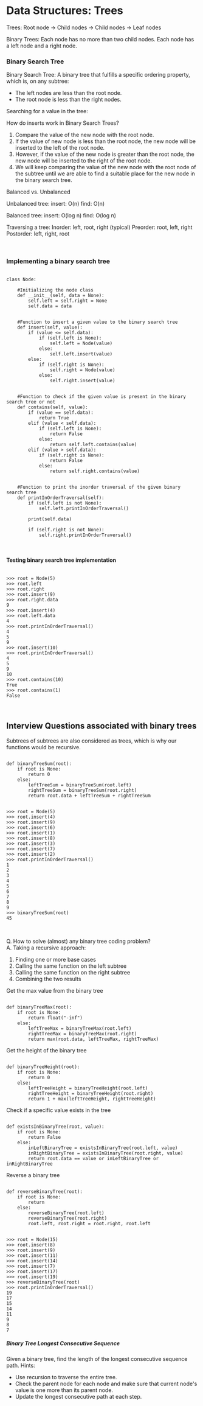 <h1> Data Structures: Trees </h1>

Trees:
Root node -> Child nodes -> Child nodes -> Leaf nodes

Binary Trees: Each node has no more than two child nodes.
Each node has a left node and a right node.

<h3> Binary Search Tree </h3>
Binary Search Tree: A binary tree that fulfills a specific ordering property, which is, on any subtree:
<ul>
  <li> The left nodes are less than the root node. </li>
  <li> The root node is less than the right nodes. </li>
</ul>

Searching for a value in the tree:


How do inserts work in Binary Search Trees?

<ol>
  <li> Compare the value of the new node with the root node. </li>
  <li> If the value of new node is less than the root node, the new node will be inserted to the left of the root node. </li>
  <li> However, if the value of the new node is greater than the root node, the new node will be inserted to the right of the root node. </li>
  <li> We will keep comparing the value of the new node with the root node of the subtree until we are able to find a suitable place for the new node in the binary search tree. </li>
</ol>
  
Balanced vs. Unbalanced 

Unbalanced tree:
insert: O(n)
find: O(n)

Balanced tree:
insert: O(log n)
find: O(log n)

Traversing a tree:
Inorder: left, root, right (typical)
Preorder: root, left, right
Postorder: left, right, root

<br>
<h3> Implementing a binary search tree </h3>

<pre><code class="python">              
class Node:

    #Initializing the node class
    def __init__(self, data = None):
        self.left = self.right = None
        self.data = data


    #Function to insert a given value to the binary search tree
    def insert(self, value):
        if (value <= self.data):
            if (self.left is None):
                self.left = Node(value)
            else:
                self.left.insert(value)
        else:
            if (self.right is None):
                self.right = Node(value)
            else:
                self.right.insert(value)


    #Function to check if the given value is present in the binary search tree or not
    def contains(self, value):
        if (value == self.data):
            return True
        elif (value < self.data):
            if (self.left is None):
                return False
            else:
                return self.left.contains(value)
        elif (value > self.data):
            if (self.right is None):
                return False
            else:
                return self.right.contains(value)


    #Function to print the inorder traversal of the given binary search tree 
    def printInOrderTraversal(self):
        if (self.left is not None):
            self.left.printInOrderTraversal()
          
        print(self.data)
  
        if (self.right is not None):
            self.right.printInOrderTraversal()
</code></pre>

<br>

<h4> Testing binary search tree implementation </h4>
<pre><code class="python">
>>> root = Node(5)
>>> root.left
>>> root.right
>>> root.insert(9)
>>> root.right.data
9
>>> root.insert(4)
>>> root.left.data
4
>>> root.printInOrderTraversal()
4
5
9
>>> root.insert(10)
>>> root.printInOrderTraversal()
4
5
9
10
>>> root.contains(10)
True
>>> root.contains(1)
False
</code></pre>


<br>

<h2> Interview Questions associated with binary trees </h2>
<p> Subtrees of subtrees are also considered as trees, which is why our functions would be recursive. </p>


<pre><code class="python">
def binaryTreeSum(root):
    if root is None:
        return 0
    else:
        leftTreeSum = binaryTreeSum(root.left)
        rightTreeSum = binaryTreeSum(root.right)
        return root.data + leftTreeSum + rightTreeSum
</code></pre>


<pre><code class="python">
>>> root = Node(5)
>>> root.insert(4)
>>> root.insert(9)
>>> root.insert(6)
>>> root.insert(1)
>>> root.insert(8)
>>> root.insert(3)
>>> root.insert(7)
>>> root.insert(2)
>>> root.printInOrderTraversal()
1
2
3
4
5
6
7
8
9
>>> binaryTreeSum(root)
45
</code></pre>

<br>

<p> 
Q. How to solve (almost) any binary tree coding problem?
<br>
A. Taking a recursive approach:
<ol>
  <li> Finding one or more base cases </li>
  <li> Calling the same function on the left subtree </li>
  <li> Calling the same function on the right subtree </li>
  <li> Combining the two results </li>
</ol>
</p>

Get the max value from the binary tree
<pre><code class="python">
def binaryTreeMax(root):
    if root is None:
        return float("-inf")
    else:
        leftTreeMax = binaryTreeMax(root.left)
        rightTreeMax = binaryTreeMax(root.right)
        return max(root.data, leftTreeMax, rightTreeMax)
</code></pre>

Get the height of the binary tree
<pre><code class="python">
def binaryTreeHeight(root):
    if root is None:
        return 0
    else:
        leftTreeHeight = binaryTreeHeight(root.left)
        rightTreeHeight = binaryTreeHeight(root.right)
        return 1 + max(leftTreeHeight, rightTreeHeight)
</code></pre>

Check if a specific value exists in the tree
<pre><code class="python">
def existsInBinaryTree(root, value):
    if root is None:
        return False
    else:
        inLeftBinaryTree = existsInBinaryTree(root.left, value)
        inRightBinaryTree = existsInBinaryTree(root.right, value)
        return root.data == value or inLeftBinaryTree or inRightBinaryTree
</code></pre>

Reverse a binary tree
<pre><code class="python">
def reverseBinaryTree(root):
    if root is None:
        return
    else:
        reverseBinaryTree(root.left)
        reverseBinaryTree(root.right)
        root.left, root.right = root.right, root.left
</code></pre>


<pre><code class="python">
>>> root = Node(15)
>>> root.insert(8)
>>> root.insert(9)
>>> root.insert(11)
>>> root.insert(14)
>>> root.insert(7)
>>> root.insert(17)
>>> root.insert(19)
>>> reverseBinaryTree(root)
>>> root.printInOrderTraversal()
19
17
15
14
11
9
8
7
</code></pre>


<h5> Binary Tree Longest Consecutive Sequence </h5>
Given a binary tree, find the length of the longest consecutive sequence path.
Hints:
<ul>
  <li> Use recursion to traverse the entire tree. </li>
  <li> Check the parent node for each node and make sure that current node's value is one more than its parent node. </li>
  <li> Update the longest consecutive path at each step. </li>
</ul>
 




